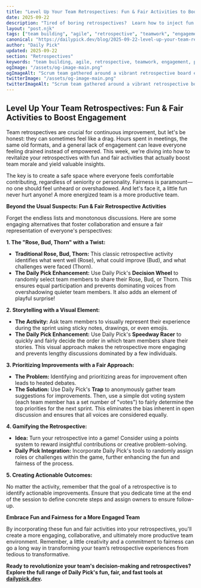 ```yaml
---
title: "Level Up Your Team Retrospectives: Fun & Fair Activities to Boost Engagement"
date: 2025-09-22
description: "Tired of boring retrospectives?  Learn how to inject fun and fairness into your agile ceremonies with engaging activities that boost team morale and uncover actionable insights. Discover simple yet effective techniques to ensure everyone feels heard and valued."
layout: "post.njk"
tags: ["team building", "agile", "retrospective", "teamwork", "engagement", "productivity", "fairness"]
canonical: "https://dailypick.dev/blog/2025-09-22-level-up-your-team-retrospectives-fun-fair-activities-to-boost-engagement/"
author: "Daily Pick"
updated: 2025-09-22
section: "Retrospectives"
keywords: "team building, agile, retrospective, teamwork, engagement, productivity, fairness"
ogImage: "/assets/og-image-main.png"
ogImageAlt: "Scrum team gathered around a vibrant retrospective board enhanced with Daily Pick activities"
twitterImage: "/assets/og-image-main.png"
twitterImageAlt: "Scrum team gathered around a vibrant retrospective board enhanced with Daily Pick activities"
---
```


## Level Up Your Team Retrospectives: Fun & Fair Activities to Boost Engagement

Team retrospectives are crucial for continuous improvement, but let's be honest: they can sometimes feel like a drag.  Hours spent in meetings, the same old formats, and a general lack of engagement can leave everyone feeling drained instead of empowered.  This week, we're diving into how to revitalize your retrospectives with fun and fair activities that actually boost team morale and yield valuable insights.

The key is to create a safe space where everyone feels comfortable contributing, regardless of seniority or personality.  Fairness is paramount—no one should feel unheard or overshadowed. And let's face it, a little fun never hurt anyone!  A more energized team is a more productive team.

**Beyond the Usual Suspects: Fun & Fair Retrospective Activities**

Forget the endless lists and monotonous discussions. Here are some engaging alternatives that foster collaboration and ensure a fair representation of everyone's perspectives:

**1. The "Rose, Bud, Thorn" with a Twist:**

*   **Traditional Rose, Bud, Thorn:**  This classic retrospective activity identifies what went well (Rose), what could improve (Bud), and what challenges were faced (Thorn).
*   **The Daily Pick Enhancement:** Use Daily Pick's **Decision Wheel** to randomly select team members to share their Rose, Bud, or Thorn. This ensures equal participation and prevents dominating voices from overshadowing quieter team members.  It also adds an element of playful surprise!

**2.  Storytelling with a Visual Element:**

*   **The Activity:** Ask team members to visually represent their experience during the sprint using sticky notes, drawings, or even emojis.
*   **The Daily Pick Enhancement:** Use Daily Pick's **Speedway Racer** to quickly and fairly decide the order in which team members share their stories. This visual approach makes the retrospective more engaging and prevents lengthy discussions dominated by a few individuals.

**3.  Prioritizing Improvements with a Fair Approach:**

*   **The Problem:** Identifying and prioritizing areas for improvement often leads to heated debates.
*   **The Solution:**  Use Daily Pick's **Trap** to anonymously gather team suggestions for improvements.  Then, use a simple dot voting system (each team member has a set number of "votes") to fairly determine the top priorities for the next sprint. This eliminates the bias inherent in open discussion and ensures that all voices are considered equally.


**4.  Gamifying the Retrospective:**

*   **Idea:** Turn your retrospective into a game!  Consider using a points system to reward insightful contributions or creative problem-solving.
*   **Daily Pick Integration:**  Incorporate Daily Pick's tools to randomly assign roles or challenges within the game, further enhancing the fun and fairness of the process.


**5.  Creating Actionable Outcomes:**

No matter the activity, remember that the goal of a retrospective is to identify actionable improvements.  Ensure that you dedicate time at the end of the session to define concrete steps and assign owners to ensure follow-up.


**Embrace Fun and Fairness for a More Engaged Team**

By incorporating these fun and fair activities into your retrospectives, you'll create a more engaging, collaborative, and ultimately more productive team environment.  Remember, a little creativity and a commitment to fairness can go a long way in transforming your team’s retrospective experiences from tedious to transformative.


**Ready to revolutionize your team's decision-making and retrospectives? Explore the full range of Daily Pick's fun, fair, and fast tools at [dailypick.dev](https://dailypick.dev).**
